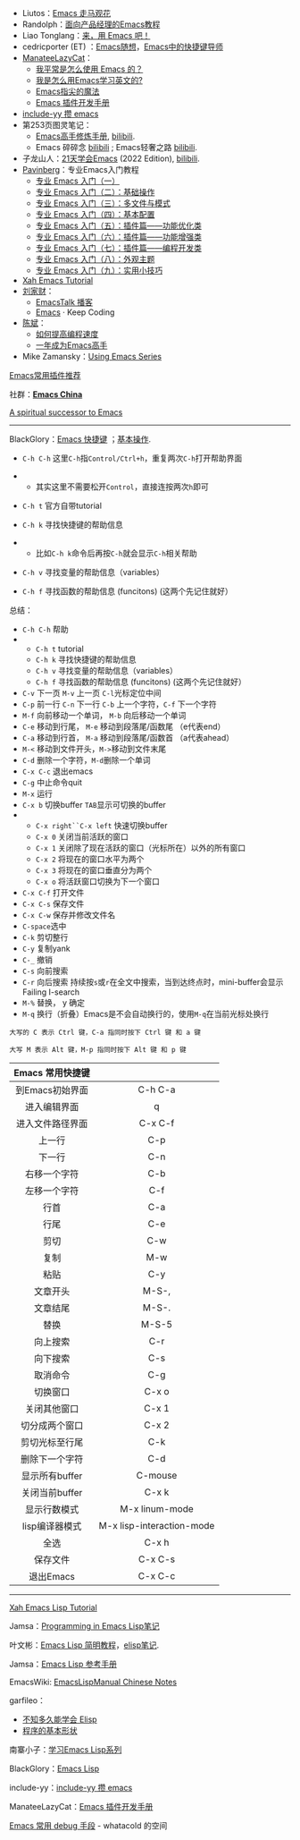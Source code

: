 - Liutos：[Emacs 走马观花](https://liutos.github.io/2019/11/21/Emacs%E8%B5%B0%E9%A9%AC%E8%A7%82%E8%8A%B1/) 
- Randolph：[面向产品经理的Emacs教程](https://remacs.cc/posts/)
- Liao Tonglang：[来，用 Emacs 吧！](https://quant67.com/post/emcas/init-config.html)
- cedricporter (ET) ：[Emacs随想](http://everet.org/thinking-of-emacs.html)，[Emacs中的快捷键导师](http://everet.org/guide-key.html) 
- [ManateeLazyCat](https://github.com/manateelazycat)：
  - [我平常是怎么使用 Emacs 的？](https://manateelazycat.github.io/emacs/2022/11/07/how-i-use-emacs.html)
  - [我是怎么用Emacs学习英文的?](https://www.jianshu.com/p/8004235a4d97)
  - [Emacs指尖的魔法](https://manateelazycat.github.io/emacs/eaf/2021/09/12/eaf.html)
  - [Emacs 插件开发手册](https://manateelazycat.github.io/emacs/elisp/2022/11/18/write-emacs-plugin.html)
- [include-yy 攒 emacs](https://www.zhihu.com/column/c_1328282687241908224)
- 第253页图灵笔记：
  - [Emacs高手修炼手册](https://www.zhihu.com/column/c_1413568526368542721), [bilibili](https://space.bilibili.com/210738994/channel/seriesdetail?sid=1182039).
  - Emacs 碎碎念 [bilibili](https://space.bilibili.com/210738994/channel/collectiondetail?sid=79755) ; Emacs轻奢之路 [bilibili](https://www.bilibili.com/video/BV1T64y1R7EL/).
- 子龙山人：[21天学会Emacs](https://book.emacs-china.org/) (2022 Edition), [bilibili](https://space.bilibili.com/292659700/video).
- [Pavinberg](https://www.zhihu.com/people/pavinberg)：专业Emacs入门教程
  - [专业 Emacs 入门（一）](https://zhuanlan.zhihu.com/p/385214753)
  - [专业 Emacs 入门（二）：基础操作](https://zhuanlan.zhihu.com/p/403076883) 
  - [专业 Emacs 入门（三）：多文件与模式](https://zhuanlan.zhihu.com/p/409364725) 
  - [专业 Emacs 入门（四）：基本配置](https://zhuanlan.zhihu.com/p/432552171) 
  - [专业 Emacs 入门（五）：插件篇——功能优化类](https://zhuanlan.zhihu.com/p/441612281) 
  - [专业 Emacs 入门（六）：插件篇——功能增强类](https://zhuanlan.zhihu.com/p/450512406) 
  - [专业 Emacs 入门（七）：插件篇——编程开发类](https://zhuanlan.zhihu.com/p/467681146)
  - [专业 Emacs 入门（八）：外观主题](https://zhuanlan.zhihu.com/p/598809889)
  - [专业 Emacs 入门（九）：实用小技巧](https://zhuanlan.zhihu.com/p/599202074) 
- [Xah Emacs Tutorial](http://xahlee.info/emacs/index.html)
- [刘家财](https://github.com/jiacai2050)：
  - [EmacsTalk 播客](https://emacstalk.codeberg.page/)
  - [Emacs](https://liujiacai.net/tags/emacs/) · Keep Coding
- [陈斌](https://github.com/redguardtoo)：
  - [如何提高编程速度](https://www.zhihu.com/column/c_1116711987706478592) 
  - [一年成为Emacs高手](https://github.com/redguardtoo/mastering-emacs-in-one-year-guide/blob/master/guide-zh.org) 
- Mike Zamansky：[Using Emacs Series](https://cestlaz.github.io/stories/emacs/)

[Emacs常用插件推荐](https://zhuanlan.zhihu.com/p/468098391) 

社群：**[Emacs China](https://emacs-china.org/)**

[A spiritual successor to Emacs](https://vivekhaldar.com/articles/a-spiritual-successor-to-emacs/)


******

BlackGlory：[Emacs 快捷键](https://blackglory.me/notes/emacs) ；[基本操作](https://zhuanlan.zhihu.com/p/343199007).

- `C-h C-h` 这里`C-h`指`Control/Ctrl+h`，重复两次`C-h`打开帮助界面

- - 其实这里不需要松开`Control`，直接连按两次`h`即可

- `C-h t` 官方自带tutorial

- `C-h k` 寻找快捷键的帮助信息

- - 比如`C-h k`命令后再按`C-h`就会显示`C-h`相关帮助

- `C-h v` 寻找变量的帮助信息（variables）

- `C-h f` 寻找函数的帮助信息 (funcitons) (这两个先记住就好）

总结：

- `C-h C-h` 帮助
- - `C-h t` tutorial
  - `C-h k` 寻找快捷键的帮助信息
  - `C-h v` 寻找变量的帮助信息（variables）
  - `C-h f` 寻找函数的帮助信息 (funcitons) (这两个先记住就好）
- `C-v` 下一页 `M-v` 上一页 `C-l`光标定位中间
- `C-p` 前一行 `C-n` 下一行 `C-b` 上一个字符，`C-f` 下一个字符
- `M-f` 向前移动一个单词， `M-b` 向后移动一个单词
- `C-e` 移动到行尾， `M-e` 移动到段落尾/函数尾 （e代表end）
- `C-a` 移动到行首， `M-a` 移动到段落尾/函数首 （a代表ahead）
- `M-<` 移动到文件开头，`M->`移动到文件末尾
- `C-d` 删除一个字符，`M-d`删除一个单词
- `C-x C-c` 退出emacs
- `C-g` 中止命令quit
- `M-x` 运行
- `C-x b` 切换buffer `TAB`显示可切换的buffer
- - `C-x right``C-x left` 快速切换buffer
  - `C-x 0` 关闭当前活跃的窗口
  - `C-x 1` 关闭除了现在活跃的窗口（光标所在）以外的所有窗口
  - `C-x 2` 将现在的窗口水平为两个
  - `C-x 3` 将现在的窗口垂直分为两个
  - `C-x o` 将活跃窗口切换为下一个窗口
- `C-x C-f` 打开文件
- `C-x C-s` 保存文件
- `C-x C-w` 保存并修改文件名
- `C-space`选中
- `C-k` 剪切整行
- `C-y` 复制yank
- `C-_` 撤销
- `C-s` 向前搜索
- `C-r` 向后搜索 持续按`s`或`r`在全文中搜索，当到达终点时，mini-buffer会显示Failing I-search
- `M-%` 替换， y 确定
- `M-q` 换行（折叠）Emacs是不会自动换行的，使用`M-q`在当前光标处换行



```
大写的 C 表示 Ctrl 键，C-a 指同时按下 Ctrl 键 和 a 键
```

```
大写 M 表示 Alt 键，M-p 指同时按下 Alt 键 和 p 键
```


|Emacs 常用快捷键||
|:---:|:---:|
|到Emacs初始界面|C-h C-a|
|进入编辑界面|q|
|进入文件路径界面|C-x C-f|
|上一行 |C-p|
|下一行|C-n|
|右移一个字符|C-b|
|左移一个字符|C-f|
|行首|C-a|
|行尾|C-e|
|剪切|C-w|
|复制|M-w|
|粘贴|C-y|
|文章开头|M-S-,|
|文章结尾|M-S-.|
|替换|M-S-5|
|向上搜索|C-r|
|向下搜索|C-s|
|取消命令|C-g|
|切换窗口|C-x o|
|关闭其他窗口|C-x 1|
|切分成两个窗口|C-x 2|
|剪切光标至行尾|C-k|
|删除下一个字符|C-d|
|显示所有buffer|C-mouse|
|关闭当前buffer|C-x k|
|显示行数模式|M-x linum-mode|
|lisp编译器模式|M-x lisp-interaction-mode|
|全选|C-x h|
|保存文件|C-x C-s|
|退出Emacs|C-x C-c|

-----

[Xah Emacs Lisp Tutorial](http://xahlee.info/emacs/index.html)

Jamsa：[Programming in Emacs Lisp笔记](https://jamsa.github.io/post/editor/emacs-lisp-intro/) 

叶文彬：[Emacs Lisp 简明教程](http://smacs.github.io/elisp/)，[elisp笔记](http://www.man6.org/blog/Emacs/elisp%E7%AC%94%E8%AE%B0.md). 

Jamsa：[Emacs Lisp 参考手册](https://jamsa.github.io/post/editor/emacs-lisp/) 

EmacsWiki: [EmacsLispManual Chinese Notes](https://www.emacswiki.org/emacs/EmacsLispManual_Chinese_Notes)

garfileo：

- [不知多久能学会 Elisp](https://segmentfault.com/a/1190000039802488)
- [程序的基本形状](https://segmentfault.com/a/1190000012304002)

南寨小子：[学习Emacs Lisp系列](https://kangxiaoning.github.io/post/2021/02/learn-emacs-lisp-part-1/)

BlackGlory：[Emacs Lisp](https://blackglory.me/notes/emacs-lisp) 

include-yy：[include-yy 攒 emacs](https://www.zhihu.com/column/c_1328282687241908224) 

ManateeLazyCat：[Emacs 插件开发手册](https://manateelazycat.github.io/emacs/elisp/2022/11/18/write-emacs-plugin.html) 

[Emacs 常用 debug 手段](https://whatacold.io/zh-cn/blog/2022-07-17-emacs-elisp-debug/) - whatacold 的空间